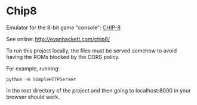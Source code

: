 # Chip8

Emulator for the 8-bit game "console": [CHIP-8](https://en.wikipedia.org/wiki/CHIP-8)

See online: http://evanhackett.com/chip8/

To run this project locally, the files must be served somehow to avoid having the ROMs blocked by the CORS policy.

For example, running:
```
python -m SimpleHTTPServer
```
in the root directory of the project and then going to localhost:8000 in your browser should work.
